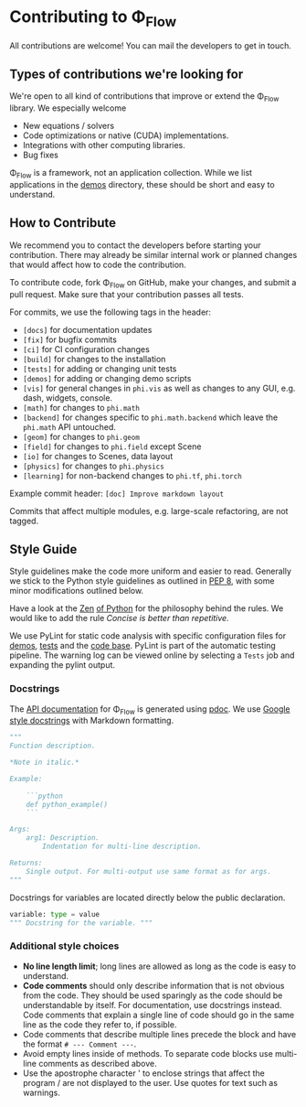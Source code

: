 # Contributing to Φ<sub>Flow</sub>
All contributions are welcome!
You can mail the developers to get in touch.


## Types of contributions we're looking for
We're open to all kind of contributions that improve or extend the Φ<sub>Flow</sub> library.
We especially welcome
- New equations / solvers
- Code optimizations or native (CUDA) implementations.
- Integrations with other computing libraries.
- Bug fixes

Φ<sub>Flow</sub> is a framework, not an application collection.
While we list applications in the [demos](../demos) directory, these should be short and easy to understand.


## How to Contribute
We recommend you to contact the developers before starting your contribution.
There may already be similar internal work or planned changes that would affect how to code the contribution.

To contribute code, fork Φ<sub>Flow</sub> on GitHub, make your changes, and submit a pull request.
Make sure that your contribution passes all tests.

For commits, we use the following tags in the header:

* `[docs]` for documentation updates
* `[fix]` for bugfix commits
* `[ci]` for CI configuration changes
* `[build]` for changes to the installation
* `[tests]` for adding or changing unit tests
* `[demos]` for adding or changing demo scripts
* `[vis]` for general changes in `phi.vis` as well as changes to any GUI, e.g. dash, widgets, console.
* `[math]` for changes to `phi.math`
* `[backend]` for changes specific to `phi.math.backend` which leave the `phi.math` API untouched.
* `[geom]` for changes to `phi.geom`
* `[field]` for changes to `phi.field` except Scene
* `[io]` for changes to Scenes, data layout
* `[physics]` for changes to `phi.physics`
* `[learning]` for non-backend changes to `phi.tf`, `phi.torch`

Example commit header: `[doc] Improve markdown layout`

Commits that affect multiple modules, e.g. large-scale refactoring, are not tagged.


## Style Guide
Style guidelines make the code more uniform and easier to read.
Generally we stick to the Python style guidelines as outlined in [PEP 8](https://www.python.org/dev/peps/pep-0008/), with some minor modifications outlined below.

Have a look at the [Zen](https://en.wikipedia.org/wiki/Zen_of_Python) [of Python](https://www.python.org/dev/peps/pep-0020/) for the philosophy behind the rules.
We would like to add the rule *Concise is better than repetitive.*

We use PyLint for static code analysis with specific configuration files for
[demos](../demos/.pylintrc),
[tests](../tests/.pylintrc) and the
[code base](../phi/.pylintrc).
PyLint is part of the automatic testing pipeline.
The warning log can be viewed online by selecting a `Tests` job and expanding the pylint output.

### Docstrings
The [API documentation](https://tum-pbs.github.io/PhiFlow/) for Φ<sub>Flow</sub> is generated using [pdoc](https://pdoc3.github.io/pdoc/).
We use [Google style docstrings](https://google.github.io/styleguide/pyguide.html#38-comments-and-docstrings)
with Markdown formatting.

```python
"""
Function description.

*Note in italic.*

Example:
    
    ```python
    def python_example()
    ```

Args:
    arg1: Description.
        Indentation for multi-line description.

Returns:
    Single output. For multi-output use same format as for args.
"""
```

Docstrings for variables are located directly below the public declaration.
```python
variable: type = value
""" Docstring for the variable. """
```


### Additional style choices
- **No line length limit**; long lines are allowed as long as the code is easy to understand.
- **Code comments** should only describe information that is not obvious from the code. They should be used sparingly as the code should be understandable by itself. For documentation, use docstrings instead. Code comments that explain a single line of code should go in the same line as the code they refer to, if possible.
- Code comments that describe multiple lines precede the block and have the format `# --- Comment ---`.
- Avoid empty lines inside of methods. To separate code blocks use multi-line comments as described above.
- Use the apostrophe character ' to enclose strings that affect the program / are not displayed to the user. Use quotes for text such as warnings.

